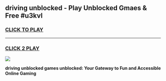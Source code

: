 
## driving unblocked - Play Unblocked Gmaes & Free #u3kvl
<h3>
<a href="https://news.freeplayer.one?title=driving_unblocked&ref=24F">CLICK TO PLAY</a></h3>
<hr>

<h3>
<a href="https://news.freeplayer.one?title=driving_unblocked&ref=24F">CLICK 2 PLAY</a>
  
</h3>

<a href="https://news.freeplayer.one?title=driving_unblocked&ref=24F/"><img src="https://clearcache.store/games.png"></a>


**driving unblocked games unblocked: Your Gateway to Fun and Accessible Online Gaming**
